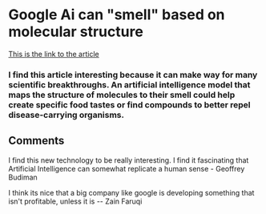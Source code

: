 <h1>Google Ai can "smell" based on molecular structure</h1>

<a href="https://www.newscientist.com/article/2337588-google-ai-can-tell-what-things-smells-like-by-the-molecular-structure/">This is the link to the article</a> 

<h3>I find this article interesting because it can make way for many scientific breakthroughs. An artificial intelligence model that maps the structure of molecules to their smell could help create specific food tastes or find compounds to better repel disease-carrying organisms.</h3>

<h2>Comments</h2>

<p>I find this new technology to be really interesting. I find it fascinating that Artificial Intelligence can somewhat replicate a human sense - Geoffrey Budiman</p>
<p>I think its nice that a big company like google is developing something that isn't profitable, unless it is -- Zain Faruqi</p>
